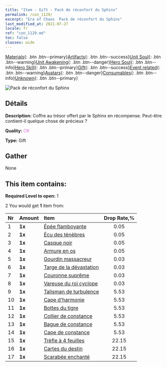 ```yaml
---
title: "Item - Gift - Pack de réconfort du Sphinx"
permalink: /con_1129/
excerpt: "Era of Chaos  Pack de réconfort du Sphinx"
last_modified_at: 2021-07-27
locale: fr
ref: "con_1129.md"
toc: false
classes: wide
---
```

 [Materials](/ItemsFR/){: .btn .btn--primary}[Artifacts](/ItemsFR/Artifacts/){: .btn .btn--success}[Unit Soul](/ItemsFR/UnitSoul/){: .btn .btn--warning}[Unit Awakening](/ItemsFR/UnitAwakening/){: .btn .btn--danger}[Hero Soul](/ItemsFR/HeroSoul/){: .btn .btn--info}[Hero Skill](/ItemsFR/HeroSkill/){: .btn .btn--primary}[Gift](/ItemsFR/Gift/){: .btn .btn--success}[Event related](/ItemsFR/Events/){: .btn .btn--warning}[Avatars](/ItemsFR/Avatars/){: .btn .btn--danger}[Consumables](/ItemsFR/Consumables/){: .btn .btn--info}[Unknown](/ItemsFR/Unknown/){: .btn .btn--primary}

 ![Pack de réconfort du Sphinx](/images/t/i_907002.png)

## Détails
 **Description:** Coffre au trésor offert par le Sphinx en récompense. Peut-être contient-il quelque chose de précieux ?

 **Quality:** <span style="color: #DA70D6">OK</span>

 **Type:** Gift

## Gather

  None

## This item contains:

 **Required Level to open:** 1

 2 You would get **1** item  from:

  | Nr | Amount |     Item    | Drop Rate,% |
  |:---|:-------|:------------|:---------:|
  | 1 |  **1x** | [Épée flamboyante](/ItemsFR/art_121/) | 0.05 | 
  | 2 |  **1x** | [Écu des ténèbres](/ItemsFR/art_122/) | 0.05 | 
  | 3 |  **1x** | [Casque noir](/ItemsFR/art_123/) | 0.05 | 
  | 4 |  **1x** | [Armure en os](/ItemsFR/art_124/) | 0.05 | 
  | 5 |  **1x** | [Gourdin massacreur](/ItemsFR/art_125/) | 0.03 | 
  | 6 |  **1x** | [Targe de la dévastation](/ItemsFR/art_126/) | 0.03 | 
  | 7 |  **1x** | [Couronne suprême](/ItemsFR/art_127/) | 0.03 | 
  | 8 |  **1x** | [Vareuse du roi cyclope](/ItemsFR/art_128/) | 0.03 | 
  | 9 |  **1x** | [Talisman de turbulence](/ItemsFR/art_118/) | 5.53 | 
  | 10 |  **1x** | [Cape d'harmonie](/ItemsFR/art_119/) | 5.53 | 
  | 11 |  **1x** | [Bottes du tigre](/ItemsFR/art_120/) | 5.53 | 
  | 12 |  **1x** | [Collier de constance](/ItemsFR/art_115/) | 5.53 | 
  | 13 |  **1x** | [Bague de constance](/ItemsFR/art_116/) | 5.53 | 
  | 14 |  **1x** | [Cape de constance](/ItemsFR/art_117/) | 5.53 | 
  | 15 |  **1x** | [Trèfle à 4 feuilles](/ItemsFR/art_109/) | 22.15 | 
  | 16 |  **1x** | [Cartes du destin](/ItemsFR/art_110/) | 22.15 | 
  | 17 |  **1x** | [Scarabée enchanté](/ItemsFR/art_111/) | 22.15 | 
